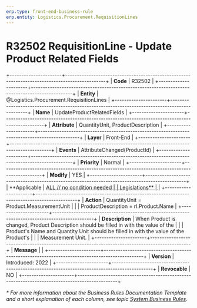 ```yaml
---
erp.type: front-end-business-rule
erp.entity: Logistics.Procurement.RequisitionLines
---
```


# R32502 RequisitionLine - Update Product Related Fields
+----------------------+-----------------------------------------------------------------------------------------------+
| **Code**             | R32502                                                                                         |
+----------------------+-----------------------------------------------------------------------------------------------+
| **Entity**           | @Logistics.Procurement.RequisitionLines                                                       |
+----------------------+-----------------------------------------------------------------------------------------------+
| **Name**             | UpdateProductRelatedFields                                                                    |
+----------------------+-----------------------------------------------------------------------------------------------+
| **Attribute**        | QuantityUnit, ProductDescription                                                              |
+----------------------+-----------------------------------------------------------------------------------------------+
| **Layer**            | Front-End                                                                                     |
+----------------------+-----------------------------------------------------------------------------------------------+
| **Events**           | AttributeChanged(ProductId)                                                                   |
+----------------------+-----------------------------------------------------------------------------------------------+
| **Priority**         | Normal                                                                                        |
+----------------------+-----------------------------------------------------------------------------------------------+
| **Modify**           | YES                                                                                           |
+----------------------+-----------------------------------------------------------------------------------------------+
| **Applicable         | [ALL // no condition needed                                                                   |
| Legislations**       | ](xref:applicable-legislations)                                                               |
+----------------------+-----------------------------------------------------------------------------------------------+
| **Action**           | QuantityUnit = Product.MeasurementUnit                                                        |
|                      | ProductDescription = rl.Product.Name                                                          |
+----------------------+-----------------------------------------------------------------------------------------------+
| **Description**      | When Product is changed, Product Description should be filled in with the value of the        |
|                      | Product's Name and Quantity Unit should be filled in with the value of the Product's          |
|                      | Measurement Unit.                                                                             |
+----------------------+-----------------------------------------------------------------------------------------------+
| **Message**          |                                                                                               |
+----------------------+-----------------------------------------------------------------------------------------------+
| **Version**          | Introduced: 2022                                                                              |
+----------------------+-----------------------------------------------------------------------------------------------+
| **Revocable**        | NO                                                                                            |
+----------------------+-----------------------------------------------------------------------------------------------+

*\* For more information about the Business Rules Documentation Template and a short explanation of each column, see
topic [System Business Rules](../templates/template-description-system-business-rules.md).*
